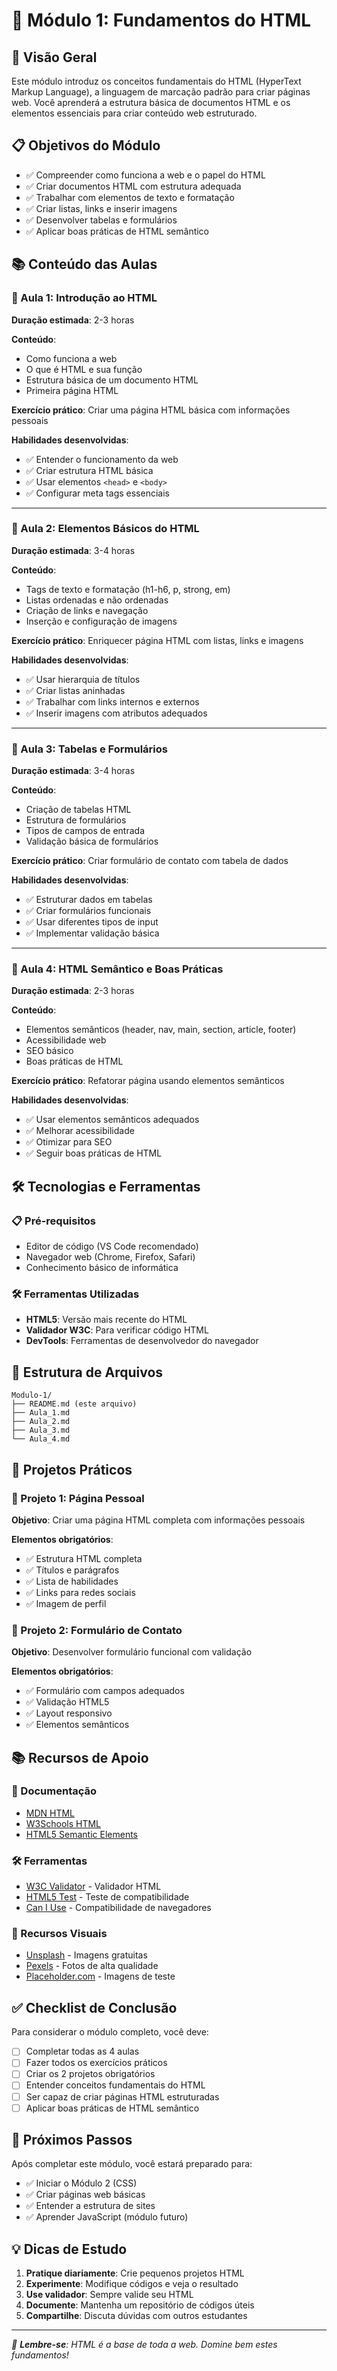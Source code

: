 # 📖 Módulo 1: Fundamentos do HTML

## 🎯 Visão Geral

Este módulo introduz os conceitos fundamentais do HTML (HyperText Markup Language), a linguagem de marcação padrão para criar páginas web. Você aprenderá a estrutura básica de documentos HTML e os elementos essenciais para criar conteúdo web estruturado.

## 📋 Objetivos do Módulo

- ✅ Compreender como funciona a web e o papel do HTML
- ✅ Criar documentos HTML com estrutura adequada
- ✅ Trabalhar com elementos de texto e formatação
- ✅ Criar listas, links e inserir imagens
- ✅ Desenvolver tabelas e formulários
- ✅ Aplicar boas práticas de HTML semântico

## 📚 Conteúdo das Aulas

### 🎯 Aula 1: Introdução ao HTML
**Duração estimada**: 2-3 horas

**Conteúdo**:
- Como funciona a web
- O que é HTML e sua função
- Estrutura básica de um documento HTML
- Primeira página HTML

**Exercício prático**: Criar uma página HTML básica com informações pessoais

**Habilidades desenvolvidas**:
- ✅ Entender o funcionamento da web
- ✅ Criar estrutura HTML básica
- ✅ Usar elementos `<head>` e `<body>`
- ✅ Configurar meta tags essenciais

---

### 🎯 Aula 2: Elementos Básicos do HTML
**Duração estimada**: 3-4 horas

**Conteúdo**:
- Tags de texto e formatação (h1-h6, p, strong, em)
- Listas ordenadas e não ordenadas
- Criação de links e navegação
- Inserção e configuração de imagens

**Exercício prático**: Enriquecer página HTML com listas, links e imagens

**Habilidades desenvolvidas**:
- ✅ Usar hierarquia de títulos
- ✅ Criar listas aninhadas
- ✅ Trabalhar com links internos e externos
- ✅ Inserir imagens com atributos adequados

---

### 🎯 Aula 3: Tabelas e Formulários
**Duração estimada**: 3-4 horas

**Conteúdo**:
- Criação de tabelas HTML
- Estrutura de formulários
- Tipos de campos de entrada
- Validação básica de formulários

**Exercício prático**: Criar formulário de contato com tabela de dados

**Habilidades desenvolvidas**:
- ✅ Estruturar dados em tabelas
- ✅ Criar formulários funcionais
- ✅ Usar diferentes tipos de input
- ✅ Implementar validação básica

---

### 🎯 Aula 4: HTML Semântico e Boas Práticas
**Duração estimada**: 2-3 horas

**Conteúdo**:
- Elementos semânticos (header, nav, main, section, article, footer)
- Acessibilidade web
- SEO básico
- Boas práticas de HTML

**Exercício prático**: Refatorar página usando elementos semânticos

**Habilidades desenvolvidas**:
- ✅ Usar elementos semânticos adequados
- ✅ Melhorar acessibilidade
- ✅ Otimizar para SEO
- ✅ Seguir boas práticas de HTML

## 🛠️ Tecnologias e Ferramentas

### 📋 Pré-requisitos
- Editor de código (VS Code recomendado)
- Navegador web (Chrome, Firefox, Safari)
- Conhecimento básico de informática

### 🛠️ Ferramentas Utilizadas
- **HTML5**: Versão mais recente do HTML
- **Validador W3C**: Para verificar código HTML
- **DevTools**: Ferramentas de desenvolvedor do navegador

## 📁 Estrutura de Arquivos

```
Modulo-1/
├── README.md (este arquivo)
├── Aula_1.md
├── Aula_2.md
├── Aula_3.md
└── Aula_4.md
```

## 🎯 Projetos Práticos

### 📝 Projeto 1: Página Pessoal
**Objetivo**: Criar uma página HTML completa com informações pessoais

**Elementos obrigatórios**:
- ✅ Estrutura HTML completa
- ✅ Títulos e parágrafos
- ✅ Lista de habilidades
- ✅ Links para redes sociais
- ✅ Imagem de perfil

### 📝 Projeto 2: Formulário de Contato
**Objetivo**: Desenvolver formulário funcional com validação

**Elementos obrigatórios**:
- ✅ Formulário com campos adequados
- ✅ Validação HTML5
- ✅ Layout responsivo
- ✅ Elementos semânticos

## 📚 Recursos de Apoio

### 🔗 Documentação
- [MDN HTML](https://developer.mozilla.org/pt-BR/docs/Web/HTML)
- [W3Schools HTML](https://www.w3schools.com/html/)
- [HTML5 Semantic Elements](https://www.w3schools.com/html/html5_semantic_elements.asp)

### 🛠️ Ferramentas
- [W3C Validator](https://validator.w3.org/) - Validador HTML
- [HTML5 Test](https://html5test.com/) - Teste de compatibilidade
- [Can I Use](https://caniuse.com/) - Compatibilidade de navegadores

### 🎨 Recursos Visuais
- [Unsplash](https://unsplash.com/) - Imagens gratuitas
- [Pexels](https://pexels.com/) - Fotos de alta qualidade
- [Placeholder.com](https://placeholder.com/) - Imagens de teste

## ✅ Checklist de Conclusão

Para considerar o módulo completo, você deve:

- [ ] Completar todas as 4 aulas
- [ ] Fazer todos os exercícios práticos
- [ ] Criar os 2 projetos obrigatórios
- [ ] Entender conceitos fundamentais do HTML
- [ ] Ser capaz de criar páginas HTML estruturadas
- [ ] Aplicar boas práticas de HTML semântico

## 🚀 Próximos Passos

Após completar este módulo, você estará preparado para:

- ✅ Iniciar o Módulo 2 (CSS)
- ✅ Criar páginas web básicas
- ✅ Entender a estrutura de sites
- ✅ Aprender JavaScript (módulo futuro)

## 💡 Dicas de Estudo

1. **Pratique diariamente**: Crie pequenos projetos HTML
2. **Experimente**: Modifique códigos e veja o resultado
3. **Use validador**: Sempre valide seu HTML
4. **Documente**: Mantenha um repositório de códigos úteis
5. **Compartilhe**: Discuta dúvidas com outros estudantes

---

*🎯 **Lembre-se**: HTML é a base de toda a web. Domine bem estes fundamentos!* 